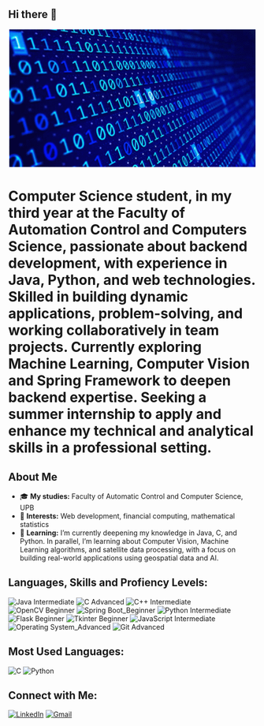 ## Hi there 👋

<div align="center">
  <a href="https://github.com/banescuema101/banescuema101/blob/main/gif_computer.gif">
    <img src="https://github.com/banescuema101/banescuema101/blob/main/gif_computer.gif" alt="Gif Computer" width="500"/>
  </a>
</div>

# Computer Science student, in my third year at the Faculty of Automation Control and Computers Science, passionate about backend development, with experience in Java, Python, and web technologies. Skilled in building dynamic applications, problem-solving, and working collaboratively in team projects. Currently exploring Machine Learning, Computer Vision and Spring Framework to deepen backend expertise. Seeking a summer internship to apply and enhance my technical and analytical skills in a professional setting.

## About Me

- 🎓 **My studies:** Faculty of Automatic Control and Computer Science, UPB
- 🧠 **Interests:** Web development, financial computing, mathematical statistics
- 🌱 **Learning:** I’m currently deepening my knowledge in Java, C, and Python. In parallel, I’m learning about Computer Vision, Machine Learning algorithms, and satellite data processing, with a focus on building real-world applications using geospatial data and AI.


## Languages, Skills and Profiency Levels:

![Java Intermediate](https://img.shields.io/badge/Java-Intermediate-007396?style=for-the-badge&logo=java&logoColor=white)
![C Advanced](https://img.shields.io/badge/C-Advanced-A8B9CC?style=for-the-badge&logo=c&logoColor=white)
![C++ Intermediate](https://img.shields.io/badge/C++-Intermediate-00599C?style=for-the-badge&logo=cplusplus&logoColor=white)
![OpenCV Beginner](https://img.shields.io/badge/OpenCV-Beginner-27338e?style=for-the-badge&logo=opencv&logoColor=white)
![Spring Boot_Beginner](https://img.shields.io/badge/Spring_Boot-Intermediate-6DB33F?style=for-the-badge&logo=springboot&logoColor=fff)
![Python Intermediate](https://img.shields.io/badge/Python-Intermediate-3776AB?style=for-the-badge&logo=python&logoColor=white)
![Flask Beginner](https://img.shields.io/badge/Flask-Beginner-000?style=for-the-badge&logo=flask&logoColor=fff)
![Tkinter Beginner](https://img.shields.io/badge/Tkinter-Beginner-3F51B5?style=for-the-badge)
![JavaScript Intermediate](https://img.shields.io/badge/JavaScript-Intermediate-F7DF1E?style=for-the-badge&logo=javascript&logoColor=black)
![Operating System_Advanced](https://img.shields.io/badge/Linux-Intermediate-FCC624?style=for-the-badge&logo=linux&logoColor=black)
![Git Advanced](https://img.shields.io/badge/Git-Advanced-F05032?style=for-the-badge&logo=git&logoColor=white)

## Most Used Languages:
![C](https://img.shields.io/badge/-C-A8B9CC?logo=c&logoColor=white&style=flat)
![Python](https://img.shields.io/badge/-Python-3776AB?logo=python&logoColor=white&style=flat)

## Connect with Me:

[![LinkedIn](https://img.shields.io/badge/-LinkedIn-0A66C2?logo=linkedin&logoColor=white&style=flat)](https://linkedin.com/in/ema-banescu)
[![Gmail](https://img.shields.io/badge/-Gmail-EA4335?logo=gmail&logoColor=white&style=flat)](banescuema@gmail.com)
<!--
[![Website](https://img.shields.io/badge/-Website-000000?logo=web&logoColor=white&style=flat)](https://your-website.com)
-->
<!--
Here are some ideas to get you started:
- 🔭 I’m currently working on ...

- 👯 I’m looking to collaborate on ...
- 🤔 I’m looking for help with ...
- 💬 Ask me about ...
- 📫 How to reach me: ...
- 😄 Pronouns: ...
- ⚡ Fun fact: ...
-->
